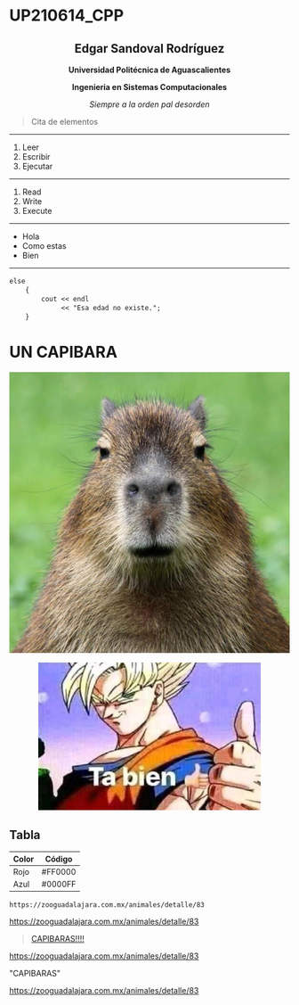 # UP210614_CPP 
<center>

## Edgar Sandoval Rodríguez

</center>

<center>

**Universidad Politécnica de Aguascalientes**

__Ingenieria en Sistemas Computacionales__

*Siempre a la orden pal desorden*
</center>

>Cita de elementos
_ _ _
1. Leer
2. Escribir
3. Ejecutar
_ _ _

<ol>
<li>Read</li>
<li>Write</li>
<li>Execute</li>
</ol>

***
* Hola
* Como estas
* Bien
***
```
else
    {
        cout << endl
             << "Esa edad no existe.";
    }
```
# UN CAPIBARA
![Yo](U1/img/cuidados_de_una_capibara_20185_orig.jpg)

<div align="center">
<img alt="koku" src ='U1/img/koku.jpg' width = '400'>
</div>

## Tabla 

  | Color | Código |
  | ----- | ------ |
  | Rojo  | #FF0000 |
  | Azul  | #0000FF |


  `https://zooguadalajara.com.mx/animales/detalle/83`


  https://zooguadalajara.com.mx/animales/detalle/83

  
  >[CAPIBARAS!!!!](https://zooguadalajara.com.mx/animales/detalle/83)  

<https://zooguadalajara.com.mx/animales/detalle/83> 

  "CAPIBARAS"

  <a href="https://zooguadalajara.com.mx/animales/detalle/83">https://zooguadalajara.com.mx/animales/detalle/83</a>